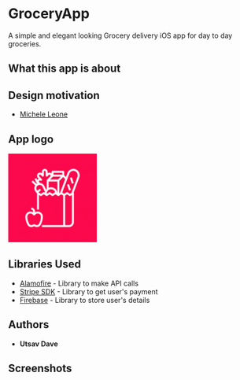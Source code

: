 # GroceryApp
A simple and elegant looking Grocery delivery iOS app for day to day groceries.

## What this app is about


## Design motivation
* [Michele Leone](https://dribbble.com/shots/7097851-MyGrocery)


## App logo
![Logo](https://github.com/utsavDave97/GroceryApp/blob/master/GroceryApp/Assets.xcassets/AppIcon.appiconset/Icon-App-60x60%403x.png)

## Libraries Used
* [Alamofire](https://github.com/Alamofire/Alamofire) - Library to make API calls
* [Stripe SDK](https://stripe.com/en-ca) - Library to get user's payment
* [Firebase](https://firebase.google.com/) - Library to store user's details

## Authors
* **Utsav Dave**

## Screenshots

